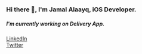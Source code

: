 ### Hi there 👋, I'm Jamal Alaayq, iOS Developer.
##### I'm currently working on Delivery App.

<a href="https://www.linkedin.com/in/gamalal3yk">LinkedIn</a> 
<br/>
<a href="https://twitter.com/jamalelayeq">Twitter</a> 
<br/>
<!--
**jamalalayq/jamalalayq** is a ✨ _special_ ✨ repository because its `README.md` (this file) appears on your GitHub profile.

Here are some ideas to get you started:

- 🔭 I’m currently working on ...
- 🌱 I’m currently learning ...
- 👯 I’m looking to collaborate on ...
- 🤔 I’m looking for help with ...
- 💬 Ask me about ...
- 📫 How to reach me: ...
- 😄 Pronouns: ...
- ⚡ Fun fact: ...


<a href=""></a> 
<br/>

-->
